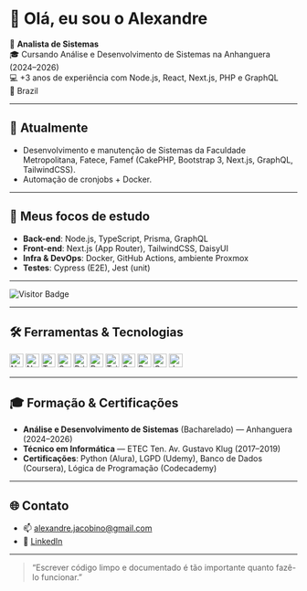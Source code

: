 # 👋 Olá, eu sou o Alexandre

🚀 **Analista de Sistemas**  
🎓 Cursando Análise e Desenvolvimento de Sistemas na Anhanguera (2024–2026)  
💻 +3 anos de experiência com Node.js, React, Next.js, PHP e GraphQL  
📍 Brazil

---

## 🔭 Atualmente

- Desenvolvimento e manutenção de Sistemas da Faculdade Metropolitana, Fatece, Famef (CakePHP, Bootstrap 3, Next.js, GraphQL, TailwindCSS).    
- Automação de cronjobs + Docker.

---

## 🌱 Meus focos de estudo

- **Back-end**: Node.js, TypeScript, Prisma, GraphQL  
- **Front-end**: Next.js (App Router), TailwindCSS, DaisyUI  
- **Infra & DevOps**: Docker, GitHub Actions, ambiente Proxmox  
- **Testes**: Cypress (E2E), Jest (unit)

---

![Visitor Badge](https://komarev.com/ghpvc/?username=Alexandre-Henrique&color=blue)

---

## 🛠️ Ferramentas & Tecnologias

<p align="left">
  <img alt="Node.js" src="https://img.shields.io/badge/Node.js-339933?logo=node.js&logoColor=white" height="24"/>
  <img alt="Next.js" src="https://img.shields.io/badge/Next.js-000000?logo=next.js&logoColor=white" height="24"/>
  <img alt="TypeScript" src="https://img.shields.io/badge/TypeScript-3178C6?logo=typescript&logoColor=white" height="24"/>
  <img alt="GraphQL" src="https://img.shields.io/badge/GraphQL-E10098?logo=graphql&logoColor=white" height="24"/>
  <img alt="Prisma" src="https://img.shields.io/badge/Prisma-2D3748?logo=prisma&logoColor=white" height="24"/>
  <img alt="Docker" src="https://img.shields.io/badge/Docker-2496ED?logo=docker&logoColor=white" height="24"/>
  <img alt="TailwindCSS" src="https://img.shields.io/badge/TailwindCSS-38B2AC?logo=tailwind-css&logoColor=white" height="24"/>
  <img alt="CakePHP" src="https://img.shields.io/badge/CakePHP-CC0A0A?logo=cakephp&logoColor=white" height="24"/>
  <img alt="Bootstrap" src="https://img.shields.io/badge/Bootstrap-7952B3?logo=bootstrap&logoColor=white" height="24"/>
  <img alt="Cypress" src="https://img.shields.io/badge/Cypress-4040BF?logo=cypress&logoColor=white" height="24"/>
  <img alt="Jest" src="https://img.shields.io/badge/Jest-C21325?logo=jest&logoColor=white" height="24"/>
</p>

---

## 🎓 Formação & Certificações

- **Análise e Desenvolvimento de Sistemas** (Bacharelado) — Anhanguera (2024–2026)  
- **Técnico em Informática** — ETEC Ten. Av. Gustavo Klug (2017–2019)  
- **Certificações**: Python (Alura), LGPD (Udemy), Banco de Dados (Coursera), Lógica de Programação (Codecademy)

---

## 🌐 Contato

- 📫 alexandre.jacobino@gmail.com  
- 🔗 [LinkedIn](www.linkedin.com/in/alexandre-henrique-19833a277) 

---

> “Escrever código limpo e documentado é tão importante quanto fazê-lo funcionar.”  


